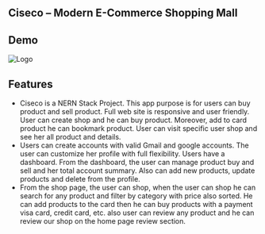 ## Ciseco – Modern E-Commerce Shopping Mall

## Demo

![Logo](https://i.postimg.cc/cCx2vs1L/Capture.png)

## Features

- Ciseco is a NERN Stack Project. This app purpose is for users can buy product and sell product. Full web site is responsive and user friendly. User can create shop and he can buy product. Moreover, add to card product he can bookmark product. User can visit specific user shop and
  see her all product and details.
- Users can create accounts with valid Gmail and google accounts. The user can customize her
  profile with full flexibility. Users have a dashboard. From the dashboard, the user can manage product buy and sell and her total account summary. Also can add new products, update products
  and delete from the profile.
- From the shop page, the user can shop, when the user can shop he can search for any product and filter by category with price also sorted. He can add products to the card then he can buy products with a payment visa card, credit card, etc. also user can review any product and he can review our shop on the home page review section.
